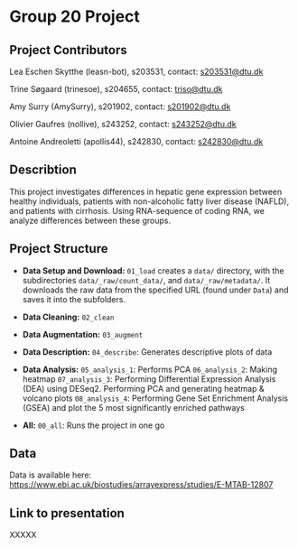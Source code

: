 # Group 20 Project

## Project Contributors

Lea Eschen Skytthe (leasn-bot), s203531, contact: s203531@dtu.dk

Trine Søgaard (trinesoe), s204655, contact: triso@dtu.dk

Amy Surry (AmySurry), s201902, contact: s201902@dtu.dk

Olivier Gaufres (nollive), s243252, contact: s243252@dtu.dk

Antoine Andreoletti (apollis44), s242830, contact: s242830@dtu.dk

## Describtion
This project investigates differences in hepatic gene expression between healthy individuals, patients with non-alcoholic fatty liver disease (NAFLD), and patients with cirrhosis. Using RNA-sequence of coding RNA, we analyze differences between these groups.

## Project Structure
- **Data Setup and Download:** `01_load` creates a `data/` directory, with the subdirectories `data/_raw/count_data/`, and `data/_raw/metadata/`. It downloads the raw data from the specified URL (found under `Data`) and saves it into the subfolders.

- **Data Cleaning:** `02_clean`

- **Data Augmentation:** `03_augment`

- **Data Description:** `04_describe`: Generates descriptive plots of data 

- **Data Analysis:**
    `05_analysis_1`: Performs PCA
    `06_analysis_2`: Making heatmap
    `07_analysis_3`: Performing Differential Expression Analysis (DEA) using DESeq2. Performing PCA and generating heatmap & volcano plots
    `08_analysis_4`: Performing Gene Set Enrichment Analysis (GSEA) and plot the 5 most significantly enriched pathways

- **All:** `00_all`: Runs the project in one go

## Data
Data is available here: https://www.ebi.ac.uk/biostudies/arrayexpress/studies/E-MTAB-12807

## Link to presentation
XXXXX

